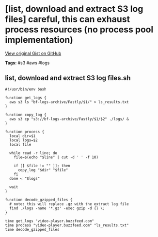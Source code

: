 # [list, download and extract S3 log files] careful, this can exhaust process resources (no process pool implementation) 

[View original Gist on GitHub](https://gist.github.com/Integralist/8b58308965b9b1839f3c76eb610d43ab)

**Tags:** #s3 #aws #logs

## list, download and extract S3 log files.sh

```shell
#!/usr/bin/env bash

function get_logs {
  aws s3 ls "bf-logs-archive/Fastly/$1/" > ls_results.txt
}

function copy_log {
  aws s3 cp "s3://bf-logs-archive/Fastly/$1/$2" ./logs/ &
}

function process {
  local dir=$1
  local logs=$2
  local file

  while read -r line; do
    file=$(echo "$line" | cut -d ' ' -f 10)

    if [[ $file != "" ]]; then
      copy_log "$dir" "$file"
    fi
  done < "$logs"

  wait
}

function decode_gzipped_files {
  # note: this will replace .gz with the extract log file
  find ./logs -name '*.gz' -exec gzip -d {} \;
}

time get_logs "video-player.buzzfeed.com"
time process "video-player.buzzfeed.com" "ls_results.txt"
time decode_gzipped_files
```

